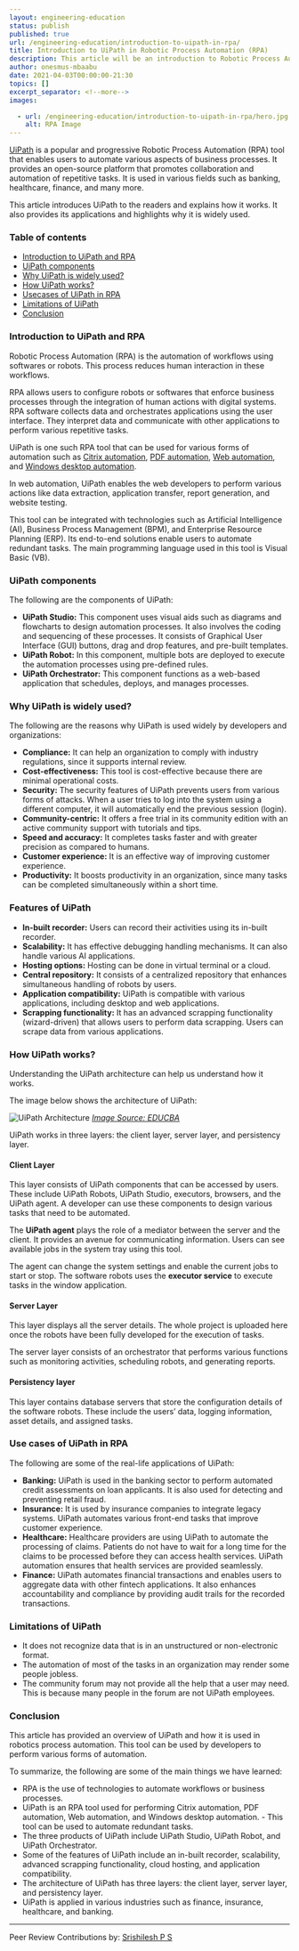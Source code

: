```yaml
---
layout: engineering-education
status: publish
published: true
url: /engineering-education/introduction-to-uipath-in-rpa/
title: Introduction to UiPath in Robotic Process Automation (RPA)
description: This article will be an introduction to Robotic Process Automation. We will explore specifically about a RPA tool called UiPath to see why it is widely used, how it works, and its usecases.
author: onesmus-mbaabu
date: 2021-04-03T00:00:00-21:30
topics: []
excerpt_separator: <!--more-->
images:

  - url: /engineering-education/introduction-to-uipath-in-rpa/hero.jpg
    alt: RPA Image
---
```

[UiPath](https://www.uipath.com) is a popular and progressive Robotic Process Automation (RPA) tool that enables users to automate various aspects of business processes. It provides an open-source platform that promotes collaboration and automation of repetitive tasks. It is used in various fields such as banking, healthcare, finance, and many more.
<!--more-->
This article introduces UiPath to the readers and explains how it works. It also provides its applications and highlights why it is widely used.

### Table of contents
- [Introduction to UiPath and RPA](#introduction-to-uipath-and-rpa)
- [UiPath components](#uipath-components)
- [Why UiPath is widely used?](#why-uipath-is-widely-used)
- [How UiPath works?](#how-uipath-works)
- [Usecases of UiPath in RPA](#use-cases-of-uipath-in-rpa)
- [Limitations of UiPath](#limitations-of-uipath)
- [Conclusion](#conclusion)

### Introduction to UiPath and RPA
Robotic Process Automation (RPA) is the automation of workflows using softwares or robots. This process reduces human interaction in these workflows.

RPA allows users to configure robots or softwares that enforce business processes through the integration of human actions with digital systems. RPA software collects data and orchestrates applications using the user interface. They interpret data and communicate with other applications to perform various repetitive tasks.

UiPath is one such RPA tool that can be used for various forms of automation such as [Citrix automation](https://www.uipath.com), [PDF automation](https://docs.uipath.com/activities/docs/read-pdf-files), [Web automation](https://docs.uipath.com/activities/docs/read-pdf-files), and [Windows desktop automation](https://www.uipath.com/solutions/technology/desktop-automation).

In web automation, UiPath enables the web developers to perform various actions like data extraction, application transfer, report generation, and website testing.

This tool can be integrated with technologies such as Artificial Intelligence (AI), Business Process Management (BPM), and Enterprise Resource Planning (ERP). Its end-to-end solutions enable users to automate redundant tasks. The main programming language used in this tool is Visual Basic (VB).

### UiPath components
The following are the components of UiPath:
- **UiPath Studio:** This component uses visual aids such as diagrams and flowcharts to design automation processes. It also involves the coding and sequencing of these processes. It consists of Graphical User Interface (GUI) buttons, drag and drop features, and pre-built templates.
- **UiPath Robot:** In this component, multiple bots are deployed to execute the automation processes using pre-defined rules.
- **UiPath Orchestrator:** This component functions as a web-based application that schedules, deploys, and manages processes.
  
### Why UiPath is widely used?
The following are the reasons why UiPath is used widely by developers and organizations:
- **Compliance:** It can help an organization to comply with industry regulations, since it supports internal review.
- **Cost-effectiveness:** This tool is cost-effective because there are minimal operational costs.
- **Security:** The security features of UiPath prevents users from various forms of attacks. When a user tries to log into the system using a different computer, it will automatically end the previous session (login).  
- **Community-centric:** It offers a free trial in its community edition with an active community support with tutorials and tips.
- **Speed and accuracy:** It completes tasks faster and with greater precision as compared to humans.
- **Customer experience:** It is an effective way of improving customer experience.
- **Productivity:** It boosts productivity in an organization, since many tasks can be completed simultaneously within a short time.
  
### Features of UiPath
- **In-built recorder:** Users can record their activities using its in-built recorder.
- **Scalability:** It has effective debugging handling mechanisms. It can also handle various AI applications.
- **Hosting options:** Hosting can be done in virtual terminal or a cloud.
- **Central repository:** It consists of a centralized repository that enhances simultaneous handling of robots by users.
- **Application compatibility:** UiPath is compatible with various applications, including desktop and web applications.
- **Scrapping functionality:** It has an advanced scrapping functionality (wizard-driven) that allows users to perform data scrapping. Users can scrape data from various applications.
  
### How UiPath works?
Understanding the UiPath architecture can help us understand how it works.

The image below shows the architecture of UiPath:

![UiPath Architecture](/engineering-education/introduction-to-uipath-in-rpa/uipath-architecture.jpg)
*[Image Source: EDUCBA](https://www.educba.com/academy/wp-content/uploads/2020/09/UiPath-Architecture-img.jpg)*

UiPath works in three layers: the client layer, server layer, and persistency layer.

#### Client Layer
This layer consists of UiPath components that can be accessed by users. These include UiPath Robots, UiPath Studio, executors, browsers, and the UiPath agent. A developer can use these components to design various tasks that need to be automated.

The **UiPath agent** plays the role of a mediator between the server and the client. It provides an avenue for communicating information. Users can see available jobs in the system tray using this tool.

The agent can change the system settings and enable the current jobs to start or stop. The software robots uses the **executor service** to execute tasks in the window application.

#### Server Layer
This layer displays all the server details. The whole project is uploaded here once the robots have been fully developed for the execution of tasks.

The server layer consists of an orchestrator that performs various functions such as monitoring activities, scheduling robots, and generating reports.

#### Persistency layer
This layer contains database servers that store the configuration details of the software robots. These include the users’ data, logging information, asset details, and assigned tasks.

### Use cases of UiPath in RPA
The following are some of the real-life applications of UiPath:
- **Banking:** UiPath is used in the banking sector to perform automated credit assessments on loan applicants. It is also used for detecting and preventing retail fraud.
- **Insurance:** It is used by insurance companies to integrate legacy systems. UiPath automates various front-end tasks that improve customer experience.
- **Healthcare:** Healthcare providers are using UiPath to automate the processing of claims. Patients do not have to wait for a long time for the claims to be processed before they can access health services. UiPath automation ensures that health services are provided seamlessly.
- **Finance:** UiPath automates financial transactions and enables users to aggregate data with other fintech applications. It also enhances accountability and compliance by providing audit trails for the recorded transactions.
  
### Limitations of UiPath
- It does not recognize data that is in an unstructured or non-electronic format.
- The automation of most of the tasks in an organization may render some people jobless.
- The community forum may not provide all the help that a user may need. This is because many people in the forum are not UiPath employees.
  
### Conclusion
This article has provided an overview of UiPath and how it is used in robotics process automation. This tool can be used by developers to perform various forms of automation.

To summarize, the following are some of the main things we have learned:

- RPA is the use of technologies to automate workflows or business processes.
- UiPath is an RPA tool used for performing Citrix automation, PDF automation, Web automation, and Windows desktop automation. - This tool can be used to automate redundant tasks.
- The three products of UiPath include UiPath Studio, UiPath Robot, and UiPath Orchestrator.
- Some of the features of UiPath include an in-built recorder, scalability, advanced scrapping functionality, cloud hosting, and application compatibility.
- The architecture of UiPath has three layers: the client layer, server layer, and persistency layer.
- UiPath is applied in various industries such as finance, insurance, healthcare, and banking.

---
Peer Review Contributions by: [Srishilesh P S](/engineering-education/authors/srishilesh-p-s/)